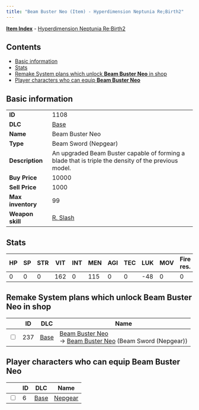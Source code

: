 ```yaml
---
title: "Beam Buster Neo (Item) - Hyperdimension Neptunia Re;Birth2"
---
```


[**Item Index**](/neptunia/rb2/item/index.html) - [Hyperdimension Neptunia Re;Birth2](/neptunia/rb2)

## Contents

- [Basic information](#basic-information)
- [Stats](#stats)
- [Remake System plans which unlock **Beam Buster Neo** in shop](#remake-system-plans-which-unlock-beam-buster-neo-in-shop)
- [Player characters who can equip **Beam Buster Neo**](#player-characters-who-can-equip-beam-buster-neo)

## Basic information

|   |   |
| -- | -- |
| **ID** | 1108 |
| **DLC** | [Base](/neptunia/rb2/dlc/0-base.html) |
| **Name** | Beam Buster Neo |
| **Type** | Beam Sword (Nepgear) |
| **Description** | An upgraded Beam Buster capable of forming a blade that is triple the density of the previous model. |
| **Buy Price** | 10000 |
| **Sell Price** | 1000 |
| **Max inventory** | 99 |
| **Weapon skill** | [R. Slash](/neptunia/rb2/skill/0-3-r-slash.html) |

## Stats

| HP | SP | STR | VIT | INT | MEN | AGI | TEC | LUK | MOV | Fire res. | Ice res. | Wind res. | Lightning res. |
| -- | -- | --- | --- | --- | --- | --- | --- | --- | --- | --------- | -------- | --------- | -------------- |
| 0 | 0 | 0 | 162 | 0 | 115 | 0 | 0 | -48 | 0 | 0 | 0 | 0 | 0 |

## Remake System plans which unlock **Beam Buster Neo** in shop

|    | ID | DLC | Name |
| -- | -- | --- | ---- |
| <input type="checkbox" id="rb2-remake-0-237" class="trackbox" /> | 237 | [Base](/neptunia/rb2/dlc/0-base.html) | [Beam Buster Neo](/neptunia/rb2/remake/0-237-beam-buster-neo.html)<br />→ [Beam Buster Neo](/neptunia/rb2/item/0-1108-beam-buster-neo.html) (Beam Sword (Nepgear)) |

## Player characters who can equip **Beam Buster Neo**

|    | ID | DLC | Name |
| -- | -- | --- | ---- |
| <input type="checkbox" id="rb2-player-0-6" class="trackbox" /> | 6 | [Base](/neptunia/rb2/dlc/0-base.html) | [Nepgear](/neptunia/rb2/player/0-6-nepgear.html) |